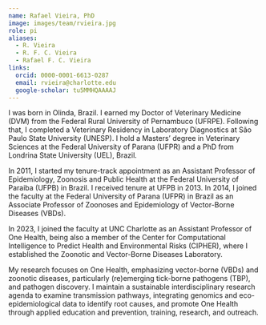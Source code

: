 ```yaml
---
name: Rafael Vieira, PhD
image: images/team/rvieira.jpg
role: pi
aliases:
  - R. Vieira
  - R. F. C. Vieira
  - Rafael F. C. Vieira
links:
  orcid: 0000-0001-6613-0287
  email: rvieira@charlotte.edu
  google-scholar: tu5MMHQAAAAJ
---
```


I was born in Olinda, Brazil. I earned my Doctor of Veterinary Medicine (DVM) from the Federal
Rural University of Pernambuco (UFRPE). Following that, I completed a Veterinary Residency in
Laboratory Diagnostics at São Paulo State University (UNESP). I hold a Masters’ degree in
Veterinary Sciences at the Federal University of Parana (UFPR) and a PhD from Londrina State
University (UEL), Brazil.

In 2011, I started my tenure-track appointment as an Assistant Professor of Epidemiology,
Zoonosis and Public Health at the Federal University of Paraiba (UFPB) in Brazil. I received
tenure at UFPB in 2013. In 2014, I joined the faculty at the Federal University of Parana (UFPR)
in Brazil as an Associate Professor of Zoonoses and Epidemiology of Vector-Borne Diseases
(VBDs).

In 2023, I joined the faculty at UNC Charlotte as an Assistant Professor of One Health, being also
a member of the Center for Computational Intelligence to Predict Health and Environmental
Risks (CIPHER), where I established the Zoonotic and Vector-Borne Diseases Laboratory.

My research focuses on One Health, emphasizing vector-borne (VBDs) and zoonotic diseases,
particularly (re)emerging tick-borne pathogens (TBP), and pathogen discovery. I maintain a
sustainable interdisciplinary research agenda to examine transmission pathways, integrating
genomics and eco-epidemiological data to identify root causes, and promote One Health
through applied education and prevention, training, research, and outreach.
